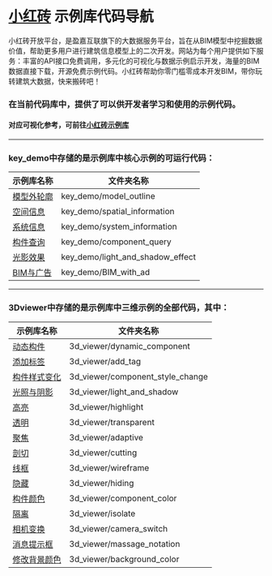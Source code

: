 # [小红砖](www.bos.xyz) 示例库代码导航


小红砖开放平台，是盈嘉互联旗下的大数据服务平台，旨在从BIM模型中挖掘数据价值，帮助更多用户进行建筑信息模型上的二次开发。网站为每个用户提供如下服务：丰富的API接口免费调用，多元化的可视化与数据示例启示开发，海量的BIM数据直接下载，开源免费示例代码。小红砖帮助你零门槛零成本开发BIM，带你玩转建筑大数据，快来搬砖吧！


### 在当前代码库中，提供了可以供开发者学习和使用的示例代码。  
#### 对应可视化参考，可前往[小红砖示例库](https://www.bos.xyz/examples/)

---

### key_demo中存储的是示例库中核心示例的可运行代码：

示例库名称 | 文件夹名称 
------------ | ------------- 
[模型外轮廓](https://www.bos.xyz/examples/#model_outline) | key_demo/model_outline 
[空间信息](https://www.bos.xyz/examples/#spatial_information) | key_demo/spatial_information
[系统信息](https://www.bos.xyz/examples/#system_information) | key_demo/system_information
[构件查询](https://www.bos.xyz/examples/#component_query) | key_demo/component_query
[光影效果](https://www.bos.xyz/examples/#light_and_shadow_effect) | key_demo/light_and_shadow_effect
[BIM与广告](https://www.bos.xyz/examples/#BIM_with_ad) | key_demo/BIM_with_ad

---

### 3Dviewer中存储的是示例库中三维示例的全部代码，其中：

示例库名称 | 文件夹名称 
------------ | ------------- 
[动态构件](https://www.bos.xyz/examples/#dynamic_component) | 3d_viewer/dynamic_component
[添加标签](https://www.bos.xyz/examples/#add_tag) | 3d_viewer/add_tag
[构件样式变化](https://www.bos.xyz/examples/#component_style_change) | 3d_viewer/component_style_change
[光照与阴影](https://www.bos.xyz/examples/#light_and_shadow) | 3d_viewer/light_and_shadow
[高亮](https://www.bos.xyz/examples/#highlight) | 3d_viewer/highlight  
[透明](https://www.bos.xyz/examples/#transparent) | 3d_viewer/transparent
[聚焦](https://www.bos.xyz/examples/#adaptive) | 3d_viewer/adaptive
[剖切](https://www.bos.xyz/examples/#cutting) | 3d_viewer/cutting
[线框](https://www.bos.xyz/examples/#wireframe) | 3d_viewer/wireframe
[隐藏](https://www.bos.xyz/examples/#hiding) | 3d_viewer/hiding
[构件颜色](https://www.bos.xyz/examples/#component_color) | 3d_viewer/component_color
[隔离](https://www.bos.xyz/examples/#isolate) | 3d_viewer/isolate
[相机变换](https://www.bos.xyz/examples/#camera_switch) | 3d_viewer/camera_switch
[消息提示框](https://www.bos.xyz/examples/#massage_notation) | 3d_viewer/massage_notation
[修改背景颜色](https://www.bos.xyz/examples/#background_color) | 3d_viewer/background_color












